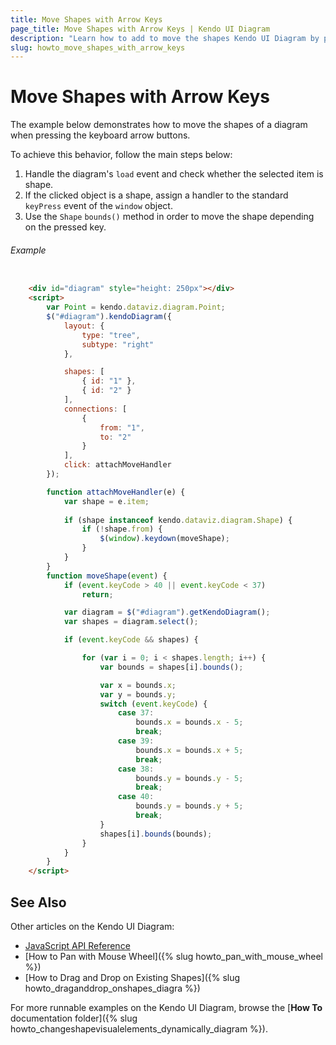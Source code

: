 ```yaml
---
title: Move Shapes with Arrow Keys
page_title: Move Shapes with Arrow Keys | Kendo UI Diagram
description: "Learn how to add to move the shapes Kendo UI Diagram by pressing the keyboard arrow keys."
slug: howto_move_shapes_with_arrow_keys
---
```


# Move Shapes with Arrow Keys

The example below demonstrates how to move the shapes of a diagram when pressing the keyboard arrow buttons.

To achieve this behavior, follow the main steps below:

1. Handle the diagram's `load` event and check whether the selected item is shape.
2. If the clicked object is a shape, assign a handler to the standard `keyPress` event of the `window` object.
3. Use the `Shape` `bounds()` method in order to move the shape depending on the pressed key.

###### Example

```html

    <div id="diagram" style="height: 250px"></div>
    <script>
        var Point = kendo.dataviz.diagram.Point;
        $("#diagram").kendoDiagram({
            layout: {
                type: "tree",
                subtype: "right"
            },

            shapes: [
                { id: "1" },
                { id: "2" }
            ],
            connections: [
                {
                    from: "1",
                    to: "2"
                }
            ],
            click: attachMoveHandler
        });

        function attachMoveHandler(e) {
            var shape = e.item;
          
            if (shape instanceof kendo.dataviz.diagram.Shape) {
                if (!shape.from) {
                    $(window).keydown(moveShape);
                }
            }
        }
        function moveShape(event) {
            if (event.keyCode > 40 || event.keyCode < 37)
                return;

            var diagram = $("#diagram").getKendoDiagram();
            var shapes = diagram.select();

            if (event.keyCode && shapes) {

                for (var i = 0; i < shapes.length; i++) {
                    var bounds = shapes[i].bounds();

                    var x = bounds.x;
                    var y = bounds.y;
                    switch (event.keyCode) {
                        case 37:
                            bounds.x = bounds.x - 5;
                            break;
                        case 39:
                            bounds.x = bounds.x + 5;
                            break;
                        case 38:
                            bounds.y = bounds.y - 5;
                            break;
                        case 40:
                            bounds.y = bounds.y + 5;
                            break;
                    }
                    shapes[i].bounds(bounds);
                }
            }
        }
    </script>

```

## See Also

Other articles on the Kendo UI Diagram:

* [JavaScript API Reference](/api/javascript/dataviz/ui/diagram)
* [How to Pan with Mouse Wheel]({% slug howto_pan_with_mouse_wheel %})
* [How to Drag and Drop on Existing Shapes]({% slug howto_draganddrop_onshapes_diagra %})

For more runnable examples on the Kendo UI Diagram, browse the [**How To** documentation folder]({% slug howto_changeshapevisualelements_dynamically_diagram %}).
